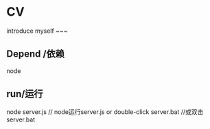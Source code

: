 # CV
introduce myself ~~~

## Depend /依赖
node

## run/运行
node server.js     // node运行server.js
or   double-click server.bat   //或双击server.bat

